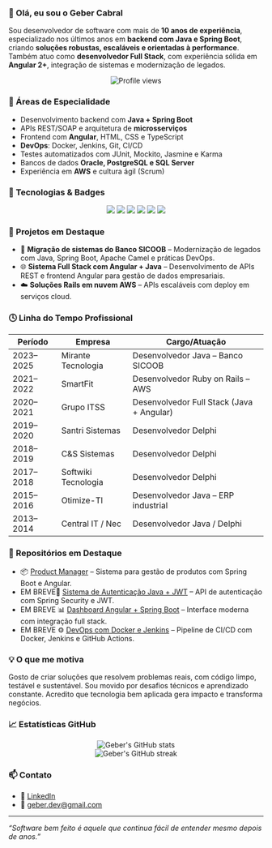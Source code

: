 ### 👋 Olá, eu sou o Geber Cabral

Sou desenvolvedor de software com mais de **10 anos de experiência**, especializado nos últimos anos em **backend com Java e Spring Boot**, criando **soluções robustas, escaláveis e orientadas à performance**. Também atuo como **desenvolvedor Full Stack**, com experiência sólida em **Angular 2+**, integração de sistemas e modernização de legados.

<p align="center">
  <img src="https://komarev.com/ghpvc/?username=gebercabral&label=Profile%20views&color=0e75b6&style=flat" alt="Profile views" />
</p>

### 🚀 Áreas de Especialidade
- Desenvolvimento backend com **Java + Spring Boot**
- APIs REST/SOAP e arquitetura de **microsserviços**
- Frontend com **Angular**, HTML, CSS e TypeScript
- **DevOps**: Docker, Jenkins, Git, CI/CD
- Testes automatizados com JUnit, Mockito, Jasmine e Karma
- Bancos de dados **Oracle, PostgreSQL e SQL Server**
- Experiência em **AWS** e cultura ágil (Scrum)

### 🧠 Tecnologias & Badges
<p align="center">
  <img src="https://img.shields.io/badge/Java-ED8B00?style=for-the-badge&logo=java&logoColor=white"/>
  <img src="https://img.shields.io/badge/Spring_Boot-6DB33F?style=for-the-badge&logo=spring-boot&logoColor=white"/>
  <img src="https://img.shields.io/badge/Angular-DD0031?style=for-the-badge&logo=angular&logoColor=white"/>
  <img src="https://img.shields.io/badge/Docker-2496ED?style=for-the-badge&logo=docker&logoColor=white"/>
  <img src="https://img.shields.io/badge/AWS-232F3E?style=for-the-badge&logo=amazon-aws&logoColor=white"/>
  <img src="https://img.shields.io/badge/PostgreSQL-316192?style=for-the-badge&logo=postgresql&logoColor=white"/>
</p>

### 💼 Projetos em Destaque
- 🔧 **Migração de sistemas do Banco SICOOB** – Modernização de legados com Java, Spring Boot, Apache Camel e práticas DevOps.
- 🌐 **Sistema Full Stack com Angular + Java** – Desenvolvimento de APIs REST e frontend Angular para gestão de dados empresariais.
- ☁️ **Soluções Rails em nuvem AWS** – APIs escaláveis com deploy em serviços cloud.

### 🕓 Linha do Tempo Profissional
| Período | Empresa              | Cargo/Atuação                                |
|---------|----------------------|----------------------------------------------|
| 2023–2025 | Mirante Tecnologia   | Desenvolvedor Java – Banco SICOOB             |
| 2021–2022 | SmartFit             | Desenvolvedor Ruby on Rails – AWS             |
| 2020–2021 | Grupo ITSS           | Desenvolvedor Full Stack (Java + Angular)     |
| 2019–2020 | Santri Sistemas      | Desenvolvedor Delphi                          |
| 2018–2019 | C&S Sistemas         | Desenvolvedor Delphi                          |
| 2017–2018 | Softwiki Tecnologia  | Desenvolvedor Delphi                          |
| 2015–2016 | Otimize-TI           | Desenvolvedor Java – ERP industrial           |
| 2013–2014 | Central IT / Nec     | Desenvolvedor Java / Delphi                   |

### 📂 Repositórios em Destaque
- 📦 [Product Manager](https://github.com/gebercabraldev/product-manager) – Sistema para gestão de produtos com Spring Boot e Angular.
- EM BREVE📘 [Sistema de Autenticação Java + JWT](https://github.com/gebercabral/java-auth-jwt) – API de autenticação com Spring Security e JWT.
- EM BREVE 📊 [Dashboard Angular + Spring Boot](https://github.com/gebercabral/angular-spring-dashboard) – Interface moderna com integração full stack.
- EM BREVE ⚙️ [DevOps com Docker e Jenkins](https://github.com/gebercabral/devops-pipeline) – Pipeline de CI/CD com Docker, Jenkins e GitHub Actions.

### 💡 O que me motiva
Gosto de criar soluções que resolvem problemas reais, com código limpo, testável e sustentável. Sou movido por desafios técnicos e aprendizado constante. Acredito que tecnologia bem aplicada gera impacto e transforma negócios.

### 📈 Estatísticas GitHub
<p align="center">
  <img src="https://github-readme-stats.vercel.app/api?username=gebercabral&show_icons=true&theme=tokyonight" alt="Geber's GitHub stats" />
  <br />
  <img src="https://github-readme-streak-stats.herokuapp.com/?user=gebercabral&theme=tokyonight" alt="Geber's GitHub streak" />
</p>

### 📫 Contato
- 💼 [LinkedIn](https://linkedin.com/in/geberdev)
- 📧 geber.dev@gmail.com

---
_“Software bem feito é aquele que continua fácil de entender mesmo depois de anos.”_

